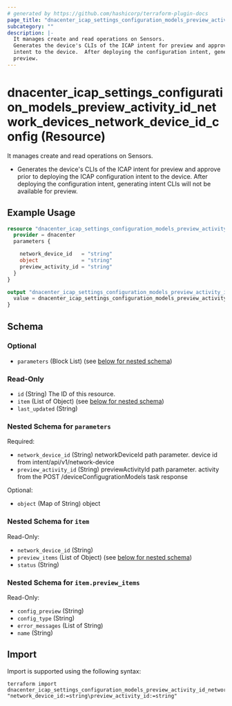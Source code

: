 ```yaml
---
# generated by https://github.com/hashicorp/terraform-plugin-docs
page_title: "dnacenter_icap_settings_configuration_models_preview_activity_id_network_devices_network_device_id_config Resource - terraform-provider-dnacenter"
subcategory: ""
description: |-
  It manages create and read operations on Sensors.
  Generates the device's CLIs of the ICAP intent for preview and approve prior to deploying the ICAP configuration
  intent to the device.  After deploying the configuration intent, generating intent CLIs will not be available for
  preview.
---
```


# dnacenter_icap_settings_configuration_models_preview_activity_id_network_devices_network_device_id_config (Resource)

It manages create and read operations on Sensors.

- Generates the device's CLIs of the ICAP intent for preview and approve prior to deploying the ICAP configuration
intent to the device.  After deploying the configuration intent, generating intent CLIs will not be available for
preview.

## Example Usage

```terraform
resource "dnacenter_icap_settings_configuration_models_preview_activity_id_network_devices_network_device_id_config" "example" {
  provider = dnacenter
  parameters {

    network_device_id   = "string"
    object              = "string"
    preview_activity_id = "string"
  }
}

output "dnacenter_icap_settings_configuration_models_preview_activity_id_network_devices_network_device_id_config_example" {
  value = dnacenter_icap_settings_configuration_models_preview_activity_id_network_devices_network_device_id_config.example
}
```

<!-- schema generated by tfplugindocs -->
## Schema

### Optional

- `parameters` (Block List) (see [below for nested schema](#nestedblock--parameters))

### Read-Only

- `id` (String) The ID of this resource.
- `item` (List of Object) (see [below for nested schema](#nestedatt--item))
- `last_updated` (String)

<a id="nestedblock--parameters"></a>
### Nested Schema for `parameters`

Required:

- `network_device_id` (String) networkDeviceId path parameter. device id from intent/api/v1/network-device
- `preview_activity_id` (String) previewActivityId path parameter. activity from the POST /deviceConfigugrationModels task response

Optional:

- `object` (Map of String) object


<a id="nestedatt--item"></a>
### Nested Schema for `item`

Read-Only:

- `network_device_id` (String)
- `preview_items` (List of Object) (see [below for nested schema](#nestedobjatt--item--preview_items))
- `status` (String)

<a id="nestedobjatt--item--preview_items"></a>
### Nested Schema for `item.preview_items`

Read-Only:

- `config_preview` (String)
- `config_type` (String)
- `error_messages` (List of String)
- `name` (String)

## Import

Import is supported using the following syntax:

```shell
terraform import dnacenter_icap_settings_configuration_models_preview_activity_id_network_devices_network_device_id_config.example "network_device_id:=string\preview_activity_id:=string"
```
